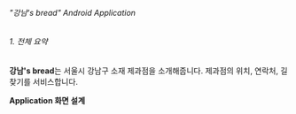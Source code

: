###### "강남's bread" Android Application
###### 1. 전체 요약
**강남's bread**는 서울시 강남구 소재 제과점을 소개해줍니다. 제과점의 위치, 연락처, 길찾기를 서비스합니다.

**Application 화면 설계**
